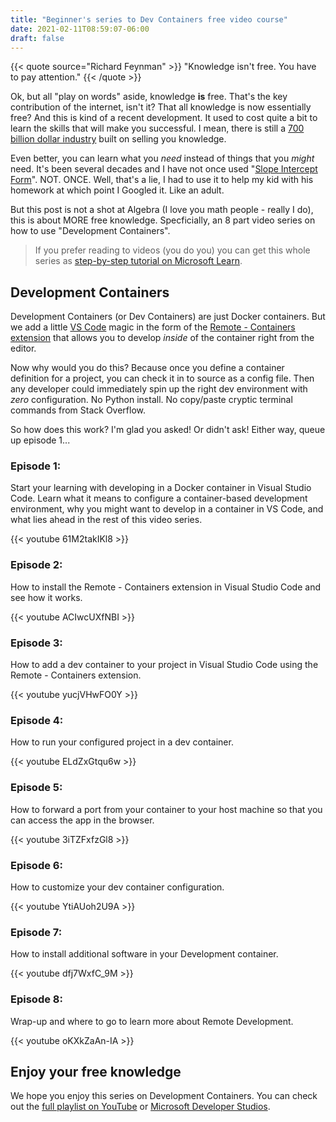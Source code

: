 ```yaml
---
title: "Beginner's series to Dev Containers free video course"
date: 2021-02-11T08:59:07-06:00
draft: false
---
```


{{< quote source="Richard Feynman" >}}
"Knowledge isn't free. You have to pay attention."
{{< /quote >}}

Ok, but all "play on words" aside, knowledge **is** free. That's the key contribution of the internet, isn't it? That all knowledge is now essentially free? And this is kind of a recent development. It used to cost quite a bit to learn the skills that will make you successful. I mean, there is still a [700 billion dollar industry](https://nces.ed.gov/programs/coe/indicator_cud.asp#:~:text=In%202017%E2%80%9318%2C%20total%20revenues,at%20private%20for%2Dprofit%20institutions.) built on selling you knowledge.

Even better, you can learn what you _need_ instead of things that you _might_ need. It's been several decades and I have not once used "[Slope Intercept Form](https://www.khanacademy.org/math/algebra/x2f8bb11595b61c86:forms-of-linear-equations/x2f8bb11595b61c86:intro-to-slope-intercept-form/a/introduction-to-slope-intercept-form)". NOT. ONCE. Well, that's a lie, I had to use it to help my kid with his homework at which point I Googled it. Like an adult. 

But this post is not a shot at Algebra (I love you math people - really I do), this is about MORE free knowledge. Specficially, an 8 part video series on how to use "Development Containers".

> If you prefer reading to videos (you do you) you can get this whole series as [step-by-step tutorial on Microsoft Learn](https://docs.microsoft.com/en-us/learn/modules/use-docker-container-dev-env-vs-code?WT.mc_id=devcloud-11496-buhollan).

## Development Containers

Development Containers (or Dev Containers) are just Docker containers. But we add a little [VS Code](https://code.visualstudio.com/download?WT.mc_id=devcloud-11496-buhollan) magic in the form of the [Remote - Containers extension](https://marketplace.visualstudio.com/items?itemName=ms-vscode-remote.remote-containers&WT.mc_id=devcloud-11496-buhollan) that allows you to develop _inside_ of the container right from the editor. 

Now why would you do this? Because once you define a container definition for a project, you can check it in to source as a config file. Then any developer could immediately spin up the right dev environment with _zero_ configuration. No Python install. No copy/paste cryptic terminal commands from Stack Overflow.

So how does this work? I'm glad you asked! Or didn't ask! Either way, queue up episode 1...

### Episode 1: 

Start your learning with developing in a Docker container in Visual Studio Code. Learn what it means to configure a container-based development environment, why you might want to develop in a container in VS Code, and what lies ahead in the rest of this video series. 

{{< youtube 61M2takIKl8 >}}

### Episode 2: 

How to install the Remote - Containers extension in Visual Studio Code and see how it works.

{{< youtube ACIwcUXfNBI >}}

### Episode 3: 

How to add a dev container to your project in Visual Studio Code using the Remote - Containers extension.

{{< youtube yucjVHwFO0Y >}}

### Episode 4:

How to run your configured project in a dev container.

{{< youtube ELdZxGtqu6w >}}

### Episode 5:

How to forward a port from your container to your host machine so that you can access the app in the browser.

{{< youtube 3iTZFxfzGl8 >}}

### Episode 6:

How to customize your dev container configuration.

{{< youtube YtiAUoh2U9A >}}

### Episode 7:

How to install additional software in your Development container.

{{< youtube dfj7WxfC_9M >}}

### Episode 8:

Wrap-up and where to go to learn more about Remote Development.

{{< youtube oKXkZaAn-IA >}}

## Enjoy your free knowledge

We hope you enjoy this series on Development Containers. You can check out the [full playlist on YouTube](https://www.youtube.com/watch?v=61M2takIKl8&list=PLj6YeMhvp2S5G_X6ZyMc8gfXPMFPg3O31) or [Microsoft Developer Studios](https://dev.azure.com/devrel/Cloud%20Advocacy/_boards/board/t/Developer%20Cloud/Work%20Items?WT.mc_id=devcloud-11496-buhollan). 
